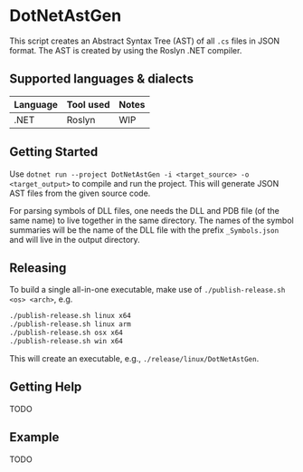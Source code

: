 # DotNetAstGen

This script creates an Abstract Syntax Tree (AST) of all `.cs` files in JSON format. The AST is created by using the Roslyn .NET compiler.

## Supported languages & dialects

| Language    | Tool used                   | Notes                           |
| ----------- | --------------------------- | ------------------------------- |
| .NET        | Roslyn                      | WIP |

## Getting Started

Use `dotnet run --project DotNetAstGen -i <target_source> -o <target_output>` to compile and run the
project. This will generate JSON AST files from the given source code.

For parsing symbols of DLL files, one needs the DLL and PDB file (of the same name) to live together
in the same directory. The names of the symbol summaries will be the name of the DLL file with the
prefix `_Symbols.json` and will live in the output directory.

## Releasing

To build a single all-in-one executable, make use of `./publish-release.sh <os> <arch>`, e.g.

```Bash
./publish-release.sh linux x64
./publish-release.sh linux arm
./publish-release.sh osx x64
./publish-release.sh win x64
```

This will create an executable, e.g., `./release/linux/DotNetAstGen`.

## Getting Help

TODO

## Example

TODO
